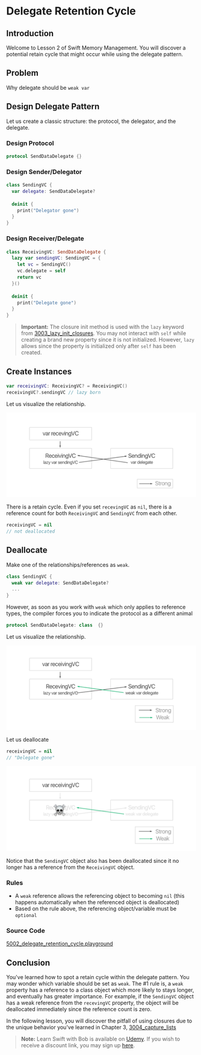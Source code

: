 # Delegate Retention Cycle
## Introduction
Welcome to Lesson 2 of Swift Memory Management. You will discover a potential retain cycle that might occur while using the delegate pattern.

## Problem
Why delegate should be `weak var`

## Design Delegate Pattern
Let us create a classic structure: the protocol, the delegator, and the delegate.

### Design Protocol

```swift
protocol SendDataDelegate {}
```

### Design Sender/Delegator

```swift
class SendingVC {
  var delegate: SendDataDelegate?

  deinit {
    print("Delegator gone")
  }
}
```

### Design Receiver/Delegate

```swift
class ReceivingVC: SendDataDelegate {
  lazy var sendingVC: SendingVC = {
    let vc = SendingVC()
    vc.delegate = self
    return vc
  }()

  deinit {
    print("Delegate gone")
  }
}
```

> **Important:** The closure init method is used with the `lazy` keyword from [3003_lazy_init_closures](/course/functional-swift/lazy-init-closures.md). You may not interact with `self` while creating a brand new property since it is not initialized. However, `lazy` allows since the property is initialized only after `self` has been created.


## Create Instances
```swift
var receivingVC: ReceivingVC? = ReceivingVC()
receivingVC?.sendingVC // lazy born
```

Let us visualize the relationship.

<img src="/course/memory-management/assets/21_retention_cycle_in_delegate.png" title="" />

There is a retain cycle. Even if you set `recevingVC` as `nil`, there is a reference count for both `ReceivingVC` and `SendingVC` from each other.

```swift
receivingVC = nil
// not deallocated
```

## Deallocate
Make one of the relationships/references as `weak`.

```swift
class SendingVC {
  weak var delegate: SendDataDelegate?
  ...
}
```

However, as soon as you work with `weak` which only applies to reference types, the compiler forces you to indicate the protocol as a different animal

```swift
protocol SendDataDelegate: class  {}
```

Let us visualize the relationship.

<img src="/course/memory-management/assets/22_prevemt_retention_cycle_weak_var.png" title="" />

Let us deallocate

```swift
receivingVC = nil
// "Delegate gone"
```

<img src="/course/memory-management/assets/23_deallocate_delegate.png" title="" />

Notice that the `SendingVC` object also has been deallocated since it no longer has a reference from the `ReceivingVC` object.


### Rules
 - A `weak` reference allows the referencing object to becoming `nil` (this happens automatically when the referenced object is deallocated)
 - Based on the rule above, the referencing object/variable must be `optional`

### Source Code
[5002_delegate_retention_cycle.playground](https://www.dropbox.com/sh/wv9chke74n6r9du/AAD6AWxxCCdtH10674b96oIoa?dl=0)

## Conclusion
You've learned how to spot a retain cycle within the delegate pattern. You may wonder which variable should be set as `weak`. The #1 rule is, a `weak` property has a reference to a class object which more likely to stays longer, and eventually has greater importance. For example, if the `SendingVC` object has a weak reference from the `recevingVC` property, the object will be deallocated immediately since the reference count is zero.

In the following lesson, you will discover the pitfall of using closures due to the unique behavior you've learned in Chapter 3, [3004_capture_lists](course/functional-swift/capture-lists.md)

> **Note:** Learn Swift with Bob is available on [Udemy](https://udemy.com/learn-swift-with-bob/). If you wish to receive a discount link, you may sign up [here](https://goo.gl/RR4K27).
